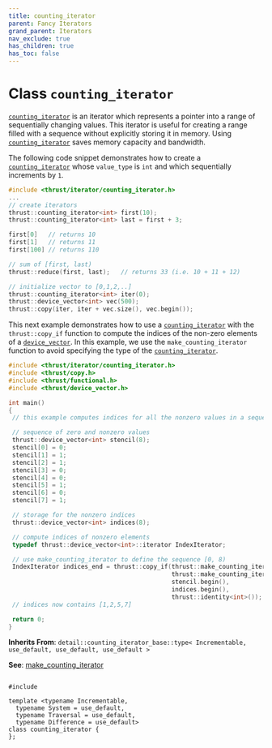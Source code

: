 ```yaml
---
title: counting_iterator
parent: Fancy Iterators
grand_parent: Iterators
nav_exclude: true
has_children: true
has_toc: false
---
```


# Class `counting_iterator`

<code><a href="/thrust/api/classes/classcounting__iterator.html">counting&#95;iterator</a></code> is an iterator which represents a pointer into a range of sequentially changing values. This iterator is useful for creating a range filled with a sequence without explicitly storing it in memory. Using <code><a href="/thrust/api/classes/classcounting__iterator.html">counting&#95;iterator</a></code> saves memory capacity and bandwidth.

The following code snippet demonstrates how to create a <code><a href="/thrust/api/classes/classcounting__iterator.html">counting&#95;iterator</a></code> whose <code>value&#95;type</code> is <code>int</code> and which sequentially increments by <code>1</code>.



```cpp
#include <thrust/iterator/counting_iterator.h>
...
// create iterators
thrust::counting_iterator<int> first(10);
thrust::counting_iterator<int> last = first + 3;

first[0]   // returns 10
first[1]   // returns 11
first[100] // returns 110

// sum of [first, last)
thrust::reduce(first, last);   // returns 33 (i.e. 10 + 11 + 12)

// initialize vector to [0,1,2,..]
thrust::counting_iterator<int> iter(0);
thrust::device_vector<int> vec(500);
thrust::copy(iter, iter + vec.size(), vec.begin());
```

This next example demonstrates how to use a <code><a href="/thrust/api/classes/classcounting__iterator.html">counting&#95;iterator</a></code> with the <code>thrust::copy&#95;if</code> function to compute the indices of the non-zero elements of a <code><a href="/thrust/api/classes/classdevice__vector.html">device&#95;vector</a></code>. In this example, we use the <code>make&#95;counting&#95;iterator</code> function to avoid specifying the type of the <code><a href="/thrust/api/classes/classcounting__iterator.html">counting&#95;iterator</a></code>.



```cpp
#include <thrust/iterator/counting_iterator.h>
#include <thrust/copy.h>
#include <thrust/functional.h>
#include <thrust/device_vector.h>

int main()
{
 // this example computes indices for all the nonzero values in a sequence

 // sequence of zero and nonzero values
 thrust::device_vector<int> stencil(8);
 stencil[0] = 0;
 stencil[1] = 1;
 stencil[2] = 1;
 stencil[3] = 0;
 stencil[4] = 0;
 stencil[5] = 1;
 stencil[6] = 0;
 stencil[7] = 1;

 // storage for the nonzero indices
 thrust::device_vector<int> indices(8);

 // compute indices of nonzero elements
 typedef thrust::device_vector<int>::iterator IndexIterator;

 // use make_counting_iterator to define the sequence [0, 8)
 IndexIterator indices_end = thrust::copy_if(thrust::make_counting_iterator(0),
                                             thrust::make_counting_iterator(8),
                                             stencil.begin(),
                                             indices.begin(),
                                             thrust::identity<int>());
 // indices now contains [1,2,5,7]

 return 0;
}
```

**Inherits From**:
`detail::counting_iterator_base::type< Incrementable, use_default, use_default, use_default >`

**See**:
<a href="/thrust/api/groups/group__fancyiterator.html#function-make_counting_iterator">make_counting_iterator</a>

<code class="doxybook">
<span>#include <thrust/iterator/counting_iterator.h></span><br>
<span>template &lt;typename Incrementable,</span>
<span>&nbsp;&nbsp;typename System = use&#95;default,</span>
<span>&nbsp;&nbsp;typename Traversal = use&#95;default,</span>
<span>&nbsp;&nbsp;typename Difference = use&#95;default&gt;</span>
<span>class counting&#95;iterator {</span>
<span>};</span>
</code>

